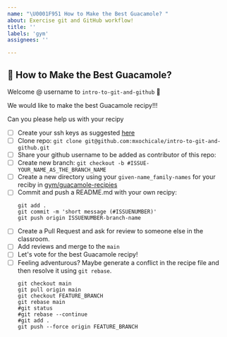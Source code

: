 ```yaml
---
name: "\U0001F951 How to Make the Best Guacamole? " 
about: Exercise git and GitHub workflow!
title: ''
labels: 'gym'
assignees: ''

---
```

	
## 🥑 How to Make the Best Guacamole?
<!--Add a welcome message tagging github username -->
Welcome @ username to `intro-to-git-and-github` :tada:	 

We would like to make the best Guacamole recipy!!!

Can you please help us with your recipy
* [ ] Create your ssh keys as suggested [here](https://docs.github.com/en/authentication/connecting-to-github-with-ssh/generating-a-new-ssh-key-and-adding-it-to-the-ssh-agent)
* [ ] Clone repo: `git clone git@github.com:mxochicale/intro-to-git-and-github.git`
* [ ] Share your github username to be added as contributor of this repo: 
* [ ] Create new branch: `git checkout -b #ISSUE-YOUR_NAME_AS_THE_BRANCH_NAME`
* [ ] Create a new directory using your `given-name_family-names` for your reciby in [gym/guacamole-recipies](https://github.com/mxochicale/intro-to-git-and-github/tree/main/gym/guacamole-recipes)
* [ ] Commit and push a README.md with your own recipy: 
    ```
    git add .
    git commit -m 'short message (#ISSUENUMBER)'
    git push origin ISSUENUMBER-branch-name
    ```
* [ ] Create a Pull Request and ask for review to someone else in the classroom.
* [ ] Add reviews and merge to the `main`
* [ ] Let's vote for the best Guacamole recipy!
* [ ] Feeling adventurous? Maybe generate a conflict in the recipe file and then resolve it using `git rebase`.
    ```
    git checkout main
    git pull origin main
    git checkout FEATURE_BRANCH 
    git rebase main
    #git status
    #git rebase --continue
    #git add .
    git push --force origin FEATURE_BRANCH
    ```
